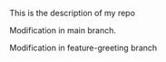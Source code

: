 This is the description of my repo

Modification in main branch.

Modification in feature-greeting branch




